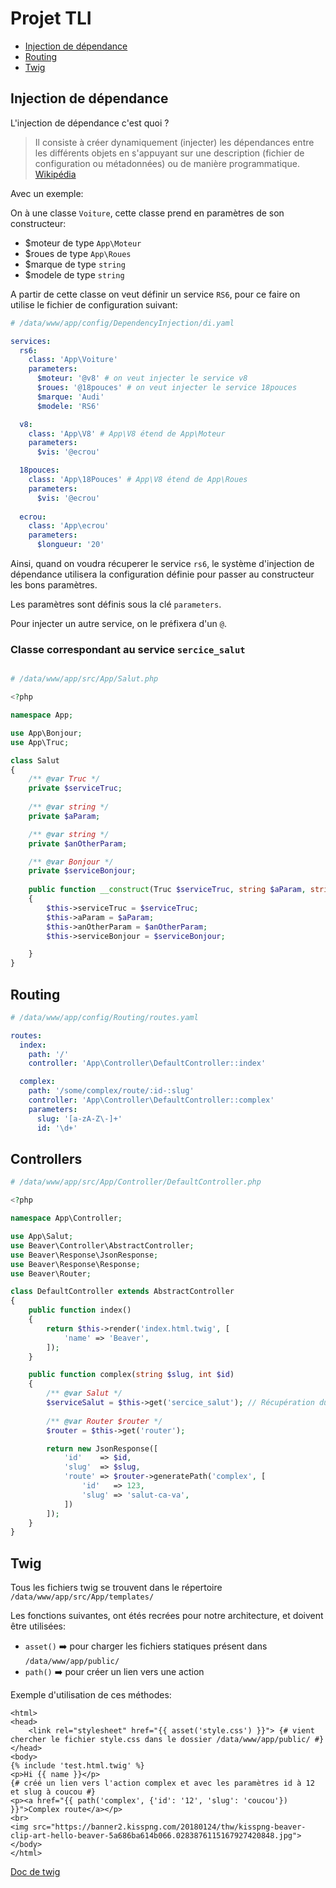 # Projet TLI

* [Injection de dépendance](https://github.com/bref-n-m/tli/blob/develop/README.md#injection-de-d%C3%A9pendance)
* [Routing](https://github.com/bref-n-m/tli/blob/develop/README.md#routing)
* [Twig](https://github.com/bref-n-m/tli/blob/develop/README.md#twig)

## Injection de dépendance
L'injection de dépendance c'est quoi ?

> Il consiste à créer dynamiquement (injecter) les dépendances entre les différents objets en s'appuyant sur une description (fichier de configuration ou métadonnées) ou de manière programmatique.
[Wikipédia](https://fr.wikipedia.org/wiki/Injection_de_d%C3%A9pendances)

Avec un exemple:

On à une classe `Voiture`, cette classe prend en paramètres de son constructeur:
* $moteur de type `App\Moteur`
* $roues de type `App\Roues`
* $marque de type `string`
* $modele de type `string`

A partir de cette classe on veut définir un service `RS6`, pour ce faire on utilise le fichier de configuration suivant:

```yaml
# /data/www/app/config/DependencyInjection/di.yaml

services:
  rs6:
    class: 'App\Voiture'
    parameters:
      $moteur: '@v8' # on veut injecter le service v8
      $roues: '@18pouces' # on veut injecter le service 18pouces
      $marque: 'Audi'
      $modele: 'RS6'

  v8:
    class: 'App\V8' # App\V8 étend de App\Moteur
    parameters:
      $vis: '@ecrou'

  18pouces:
    class: 'App\18Pouces' # App\V8 étend de App\Roues
    parameters:
      $vis: '@ecrou'
      
  ecrou:
    class: 'App\ecrou'
    parameters:
      $longueur: '20'
```

Ainsi, quand on voudra récuperer le service `rs6`, le système d'injection de dépendance utilisera la configuration définie pour passer au constructeur les bons paramètres.

Les paramètres sont définis sous la clé `parameters`.

Pour injecter un autre service, on le préfixera d'un `@`.

### Classe correspondant au service `sercice_salut`
```php

# /data/www/app/src/App/Salut.php

<?php

namespace App;

use App\Bonjour;
use App\Truc;

class Salut
{
    /** @var Truc */
    private $serviceTruc;
    
    /** @var string */
    private $aParam;

    /** @var string */
    private $anOtherParam;

    /** @var Bonjour */
    private $serviceBonjour;
    
    public function __construct(Truc $serviceTruc, string $aParam, string $anOtherParam, Bonjour $serviceBonjour)
    {
        $this->serviceTruc = $serviceTruc;
        $this->aParam = $aParam;
        $this->anOtherParam = $anOtherParam;
        $this->serviceBonjour = $serviceBonjour;

    }
}
```

## Routing
```yaml
# /data/www/app/config/Routing/routes.yaml

routes:
  index:
    path: '/'
    controller: 'App\Controller\DefaultController::index'

  complex:
    path: '/some/complex/route/:id-:slug'
    controller: 'App\Controller\DefaultController::complex'
    parameters:
      slug: '[a-zA-Z\-]+'
      id: '\d+'
```

## Controllers
```php
# /data/www/app/src/App/Controller/DefaultController.php

<?php

namespace App\Controller;

use App\Salut;
use Beaver\Controller\AbstractController;
use Beaver\Response\JsonResponse;
use Beaver\Response\Response;
use Beaver\Router;

class DefaultController extends AbstractController
{
    public function index()
    {
        return $this->render('index.html.twig', [
            'name' => 'Beaver',
        ]);
    }

    public function complex(string $slug, int $id)
    {
        /** @var Salut */
        $serviceSalut = $this->get('sercice_salut'); // Récupération du service 'service_salut'
        
        /** @var Router $router */
        $router = $this->get('router');

        return new JsonResponse([
            'id'    => $id,
            'slug'  => $slug,
            'route' => $router->generatePath('complex', [
                'id'   => 123,
                'slug' => 'salut-ca-va',
            ])
        ]);
    }
}
```

## Twig
Tous les fichiers twig se trouvent dans le répertoire `/data/www/app/src/App/templates/`

Les fonctions suivantes, ont étés recrées pour notre architecture, et doivent être utilisées:
* `asset()` :arrow_right: pour charger les fichiers statiques présent dans `/data/www/app/public/`
* `path()` :arrow_right: pour créer un lien vers une action

Exemple d'utilisation de ces méthodes:
``` twig
<html>
<head>
    <link rel="stylesheet" href="{{ asset('style.css') }}"> {# vient chercher le fichier style.css dans le dossier /data/www/app/public/ #}
</head>
<body>
{% include 'test.html.twig' %}
<p>Hi {{ name }}</p>
{# créé un lien vers l'action complex et avec les paramètres id à 12 et slug à coucou #}
<p><a href="{{ path('complex', {'id': '12', 'slug': 'coucou'}) }}">Complex route</a></p> 
<br>
<img src="https://banner2.kisspng.com/20180124/thw/kisspng-beaver-clip-art-hello-beaver-5a686ba614b066.0283876115167927420848.jpg">
</body>
</html>
```

[Doc de twig](https://twig.symfony.com/doc/2.x/)
